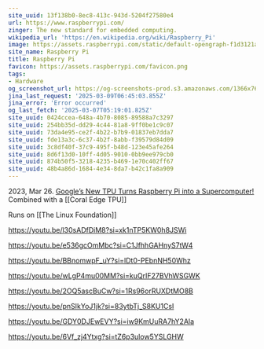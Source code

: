 ```yaml
---
site_uuid: 13f138b0-8ec8-413c-943d-5204f27580e4
url: https://www.raspberrypi.com/
zinger: The new standard for embedded computing.
wikipedia_url: 'https://en.wikipedia.org/wiki/Raspberry_Pi'
image: https://assets.raspberrypi.com/static/default-opengraph-f1d3121abeef861889c52dd4a2813df9.png
site_name: Raspberry Pi
title: Raspberry Pi
favicon: https://assets.raspberrypi.com/favicon.png
tags:
- Hardware
og_screenshot_url: https://og-screenshots-prod.s3.amazonaws.com/1366x768/80/false/78c8099bf68c11fe1e2b95c18f4afde3c5a1208d14222b7af377d1db57bab4c3.jpeg
jina_last_request: '2025-03-09T06:45:03.855Z'
jina_error: 'Error occurred'
og_last_fetch: '2025-03-07T05:19:01.825Z'
site_uuid: 0424ccea-648a-4b70-8085-89588a7c3297
site_uuid: 254bb35d-dd29-4c44-81a8-9ff0be1c9c07
site_uuid: 73da4e95-ce2f-4b22-b7b9-01837eb7dda7
site_uuid: fde13a3c-6c37-4b2f-8abb-f39579d84d09
site_uuid: 3c8df40f-37c9-495f-b48d-123e45afe264
site_uuid: 8d6f13d0-10ff-4d05-9010-0bb9ee979cb0
site_uuid: 874b50f5-3218-4235-b469-1e70c402ff67
site_uuid: 48b4a86d-1684-4e34-8da7-b42c1fa8a909
---
```



2023, Mar 26. [Google’s New TPU Turns Raspberry Pi into a Supercomputer!](https://youtube.com/shorts/VRk_itxLZQI?si=4O63wC2GJ0jMyJVM) Combined with a [[Coral Edge TPU]]

Runs on [[The Linux Foundation]]


https://youtu.be/l30sADfDiM8?si=xk1nTP5KW0h8JSWi

https://youtu.be/e536gcOmMbc?si=C1JfhhGAHnyS7tW4

https://youtu.be/BBnomwpF_uY?si=lDt0-PEbnNH50Whz

https://youtu.be/wLgP4mu00MM?si=kuQrIF27BVhWSGWK

https://youtu.be/2OQ5ascBuCw?si=1Rs96orRUXDtMO8B

https://youtu.be/pnSIkYoJ1jk?si=83ytbTj_S8KU1CsI

https://youtu.be/GDY0DJEwEVY?si=iw9KmUuRA7hY2Ala

https://youtu.be/6Vf_zj4Ytxg?si=tZ6p3ulow5YSLGHW
